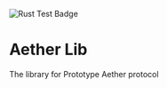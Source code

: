 ![Rust Test Badge](https://github.com/Prototype-Aether/Aether-Lib/blob/main/.github/workflows/rust.yml/badge.svg)
# Aether Lib

The library for Prototype Aether protocol
